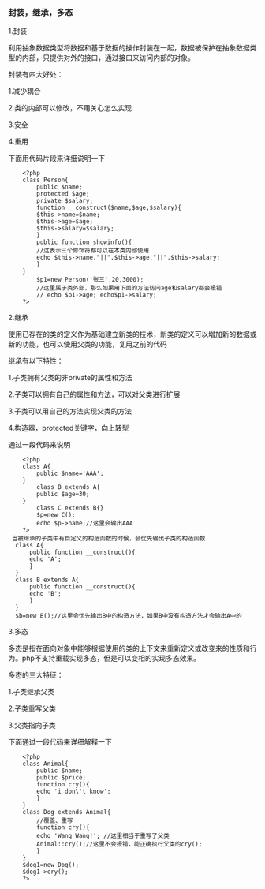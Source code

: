 ### 封装，继承，多态

1.封装

利用抽象数据类型将数据和基于数据的操作封装在一起，数据被保护在抽象数据类型的内部，只提供对外的接口，通过接口来访问内部的对象。

封装有四大好处：

1.减少耦合

2.类的内部可以修改，不用关心怎么实现

3.安全

4.重用

下面用代码片段来详细说明一下

```
    <?php 
    class Person{ 
        public $name; 
        protected $age; 
        private $salary; 
        function __construct($name,$age,$salary){ 
        $this->name=$name; 
        $this->age=$age; 
        $this->salary=$salary; 
        } 
        public function showinfo(){ 
        //这表示三个修饰符都可以在本类内部使用 
        echo $this->name."||".$this->age."||".$this->salary; 
        } 
    } 
        $p1=new Person('张三',20,3000); 
        //这里属于类外部，那么如果用下面的方法访问age和salary都会报错 
        // echo $p1->age; echo$p1->salary; 
    ?> 
```

2.继承

使用已存在的类的定义作为基础建立新类的技术，新类的定义可以增加新的数据或新的功能，也可以使用父类的功能，复用之前的代码

继承有以下特性：

1.子类拥有父类的非private的属性和方法

2.子类可以拥有自己的属性和方法，可以对父类进行扩展

3.子类可以用自己的方法实现父类的方法

4.构造器，protected关键字，向上转型

通过一段代码来说明

```
    <?php 
    class A{ 
        public $name='AAA'; 
    } 
        class B extends A{ 
        public $age=30; 
    } 
        class C extends B{} 
        $p=new C(); 
        echo $p->name;//这里会输出AAA 
    ?> 
 当被继承的子类中有自定义的构造函数的时候，会优先输出子类的构造函数
  class A{ 
      public function __construct(){ 
      echo 'A'; 
      } 
  } 
  class B extends A{ 
      public function __construct(){ 
      echo 'B'; 
      } 
  } 
  $b=new B();//这里会优先输出B中的构造方法，如果B中没有构造方法才会输出A中的   
```

3.多态

多态是指在面向对象中能够根据使用的类的上下文来重新定义或改变来的性质和行为。php不支持重载实现多态，但是可以变相的实现多态效果。

多态的三大特征：

1.子类继承父类

2.子类重写父类

3.父类指向子类

下面通过一段代码来详细解释一下

```
    <?php 
    class Animal{ 
        public $name; 
        public $price; 
        function cry(){ 
        echo 'i don\'t know'; 
        } 
    } 
    class Dog extends Animal{ 
        //覆盖、重写 
        function cry(){ 
        echo 'Wang Wang!'; //这里相当于重写了父类
        Animal::cry();//这里不会报错，能正确执行父类的cry(); 
        } 
    } 
    $dog1=new Dog(); 
    $dog1->cry(); 
    ?> 
```
